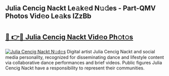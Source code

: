 ## Julia Cencig Nackt Le𝚊k𝚎d N𝚞𝚍es - Part-QMV Photos Vid𝚎o Le𝚊ks IZzBb

# <h2><a href="http://fb1dqfh.evod.top/?m=Julia+Cencig+Nackt">🔗 👉🔴 Julia Cencig Nackt Vid𝚎o Ph𝚘t𝚘s</a></h2>

[![Julia Cencig Nackt N𝚞d𝚎s](https://i.imgur.com/8V9OHl7.gif)](http://fb1dqfh.evod.top/?m=Julia+Cencig+Nackt)
Digital artist Julia Cencig Nackt and social media personality, recognized for disseminating dance and lifestyle content via collaborative dance performances and brief videos. Public figures Julia Cencig Nackt have a responsibility to represent their communities. 
